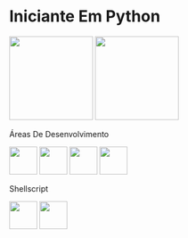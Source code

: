 <h1>Iniciante Em Python </h1>

<div>
<img height="150em" src="https://github-readme-stats.vercel.app/api?username=Danilosv337&show_icons=true&theme=Dark&include_all_commits=true&count_private=true"/>
<img height="150em" src="https://github-readme-stats.vercel.app/api/top-langs/?username=Danilosv337&layout=compact&langs_count=7&theme=Dark"/>
</div>
  
<div>
  <p>Áreas De Desenvolvimento</p>
<img height="50em" src="https://icongr.am/devicon/html5-original.svg?size=78&color=1100ff" /> 
<img height="50em" src="https://icongr.am/devicon/css3-original.svg?size=78&color=1100ff" /> 
<img height="50em" src="https://icongr.am/devicon/cplusplus-original.svg?size=78&color=ff0000" />  
<img height="50em" src="https://cdn.jsdelivr.net/gh/devicons/devicon/icons/python/python-original-wordmark.svg" />
</div>

<div>
  <p> Shellscript </p>
<img height="50em" src="https://cdn.jsdelivr.net/gh/devicons/devicon/icons/linux/linux-original.svg" />          
<img height="50em" src="https://cdn.jsdelivr.net/gh/devicons/devicon/icons/bash/bash-original.svg" />
</div>
